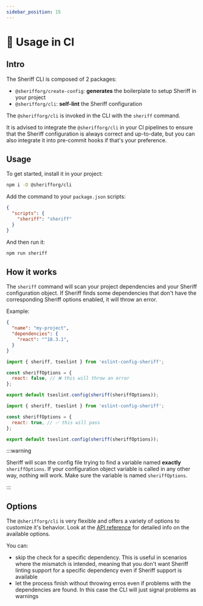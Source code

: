 ```yaml
---
sidebar_position: 15
---
```


# 🤖 Usage in CI

## Intro

The Sheriff CLI is composed of 2 packages:

- `@sherifforg/create-config`: **generates** the boilerplate to setup Sheriff in your project
- `@sherifforg/cli`: **self-lint** the Sheriff configuration

The `@sherifforg/cli` is invoked in the CLI with the `sheriff` command.

It is advised to integrate the `@sherifforg/cli` in your CI pipelines to ensure that the Sheriff configuration is always correct and up-to-date, but you can also integrate it into pre-commit hooks if that's your preference.

## Usage

To get started, install it in your project:

```bash npm2yarn
npm i -D @sherifforg/cli
```

Add the command to your `package.json` scripts:

```JSON title="package.json"
{
  "scripts": {
    "sheriff": "sheriff"
  }
}
```

And then run it:

```bash npm2yarn
npm run sheriff
```

## How it works

The `sheriff` command will scan your project dependencies and your Sheriff configuration object. If Sheriff finds some dependencies that don't have the corresponding Sheriff options enabled, it will throw an error.

Example:

```JSON title="package.json"
{
  "name": "my-project",
  "dependencies": {
    "react": "^18.3.1",
  }
}
```

```js title="eslint.config.mjs"
import { sheriff, tseslint } from 'eslint-config-sheriff';

const sheriffOptions = {
  react: false, // ❌ this will throw an error
};

export default tseslint.config(sheriff(sheriffOptions));
```

```js title="eslint.config.mjs"
import { sheriff, tseslint } from 'eslint-config-sheriff';

const sheriffOptions = {
  react: true, // ✅ this will pass
};

export default tseslint.config(sheriff(sheriffOptions));
```

:::warning

Sheriff will scan the config file trying to find a variable named **exactly** `sheriffOptions`. If your configuration object variable is called in any other way, nothing will work. Make sure the variable is named `sheriffOptions`.

:::

## Options

The `@sherifforg/cli` is very flexible and offers a variety of options to customize it's behavior. Look at the [API reference](./cli-reference#sherifforgcli) for detailed info on the available options.

You can:

- skip the check for a specific dependency. This is useful in scenarios where the mismatch is intended, meaning that you don't want Sheriff linting support for a specific dependency even if Sheriff support is available
- let the process finish without throwing erros even if problems with the dependencies are found. In this case the CLI will just signal problems as warnings
